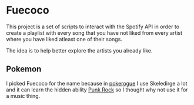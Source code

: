 # Fuecoco

This project is a set of scripts to interact with the Spotify API in order to
create a playlist with every song that you have not liked from every artist
where you have liked atleast one of their songs. 

The idea is to help better explore the artists you already like. 


## Pokemon 

I picked Fuecoco for the name because in [pokerogue](https://pokerogue.net/) I
use Skeledirge a lot and it can learn the hidden ability [Punk Rock](https://pokemondb.net/ability/punk-rock) so 
I thought why not use it for a music thing. 

